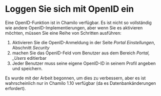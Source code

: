 # Loggen Sie sich mit OpenID ein

Eine OpenID-Funktion ist in Chamilo verfügbar. Es ist nicht so vollständig wie andere OpenID-Implementierungen, aber wenn Sie es aktivieren möchten, müssen Sie eine Reihe von Schritten ausführen:

1. Aktivieren Sie die OpenID-Anmeldung in der Seite _Portal Einstellungen_, Abschnitt _Security_
2. machen Sie das OpenID-Feld vom Benutzer aus dem Bereich _Portal, \_Users_ editierbar
3. Jeder Benutzer muss seine eigene OpenID-ID in seinem Profil angeben und speichern.

Es wurde mit der Arbeit begonnen, um dies zu verbessern, aber es ist wahrscheinlich nur in Chamilo 1.10 verfügbar \(da es Datenbankänderungen erfordert\).

